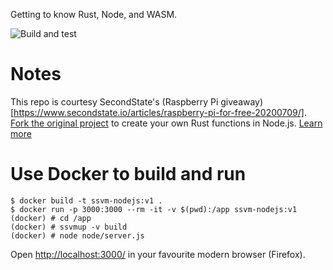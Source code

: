 
Getting to know Rust, Node, and WASM. 

![Build and test](https://github.com/second-state/ssvm-nodejs-starter/workflows/Build%20and%20test/badge.svg)

# Notes

This repo is courtesy SecondState's (Raspberry Pi giveaway)[https://www.secondstate.io/articles/raspberry-pi-for-free-20200709/].  
[Fork the original project](https://github.com/second-state/ssvm-nodejs-starter/fork) to create your own Rust functions in Node.js. [Learn more](https://www.secondstate.io/articles/getting-started-rust-nodejs-vscode/)

# Use Docker to build and run

```
$ docker build -t ssvm-nodejs:v1 .
$ docker run -p 3000:3000 --rm -it -v $(pwd):/app ssvm-nodejs:v1
(docker) # cd /app
(docker) # ssvmup -v build
(docker) # node node/server.js
```

Open [http://localhost:3000/](http://localhost:3000/) in your favourite modern browser (Firefox).

